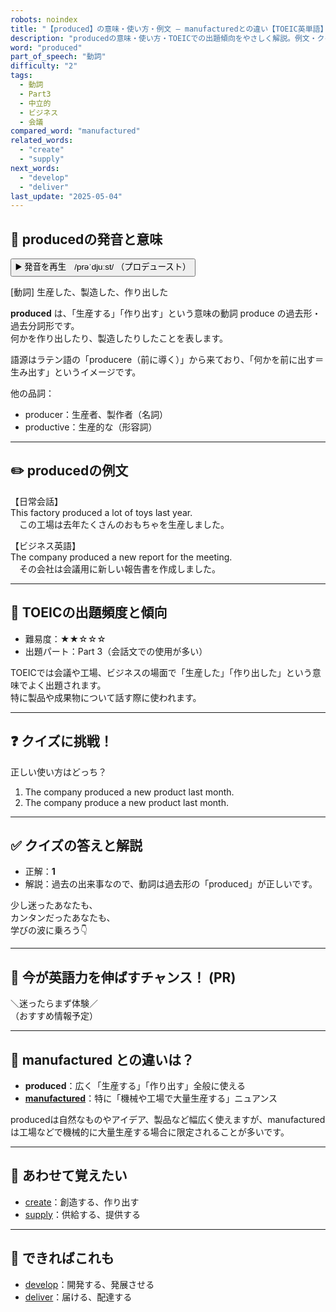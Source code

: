 ```yaml
---
robots: noindex
title: "【produced】の意味・使い方・例文 ― manufacturedとの違い【TOEIC英単語】"
description: "producedの意味・使い方・TOEICでの出題傾向をやさしく解説。例文・クイズ付きでmanufacturedとの違いもわかりやすく学べます。"
word: "produced"
part_of_speech: "動詞"
difficulty: "2"
tags:
  - 動詞
  - Part3
  - 中立的
  - ビジネス
  - 会議
compared_word: "manufactured"
related_words:
  - "create"
  - "supply"
next_words:
  - "develop"
  - "deliver"
last_update: "2025-05-04"
---
```


## 🔰 producedの発音と意味

<button class="play-audio" onclick="playTTS('produced')">
  <span class="play-audio-main">
    ▶️ 発音を再生　/prəˈdjuːst/
  </span>
  <span class="play-audio-sub">
    （プロデュースト）
  </span>
</button>

[動詞] 生産した、製造した、作り出した

**produced** は、「生産する」「作り出す」という意味の動詞 produce の過去形・過去分詞形です。  
何かを作り出したり、製造したりしたことを表します。

語源はラテン語の「producere（前に導く）」から来ており、「何かを前に出す＝生み出す」というイメージです。

他の品詞：  
- producer：生産者、製作者（名詞）
- productive：生産的な（形容詞）

---

## ✏️ producedの例文

【日常会話】  
This factory produced a lot of toys last year.  
　この工場は去年たくさんのおもちゃを生産しました。

【ビジネス英語】  
The company produced a new report for the meeting.  
　その会社は会議用に新しい報告書を作成しました。

---

## 🎯 TOEICの出題頻度と傾向

- 難易度：★★☆☆☆
- 出題パート：Part 3（会話文での使用が多い）

TOEICでは会議や工場、ビジネスの場面で「生産した」「作り出した」という意味でよく出題されます。  
特に製品や成果物について話す際に使われます。

---

## ❓ クイズに挑戦！

正しい使い方はどっち？

1. The company produced a new product last month.  
2. The company produce a new product last month.

---

## ✅ クイズの答えと解説

- 正解：**1**
- 解説：過去の出来事なので、動詞は過去形の「produced」が正しいです。

少し迷ったあなたも、  
カンタンだったあなたも、  
学びの波に乗ろう👇️

---

## 🚀 今が英語力を伸ばすチャンス！ (PR)

<div class="info-center">
＼迷ったらまず体験／<br>  
（おすすめ情報予定）
</div>

---

## 🤔  manufactured との違いは？

- **produced**：広く「生産する」「作り出す」全般に使える
- **[manufactured](/word/manufactured)**：特に「機械や工場で大量生産する」ニュアンス

producedは自然なものやアイデア、製品など幅広く使えますが、manufacturedは工場などで機械的に大量生産する場合に限定されることが多いです。

---

## 🧩 あわせて覚えたい

- [create](/word/create)：創造する、作り出す
- [supply](/word/supply)：供給する、提供する

---

## 📖 できればこれも

- [develop](/word/develop)：開発する、発展させる
- [deliver](/word/deliver)：届ける、配達する

<!-- cvid: aid01_bid39 -->
